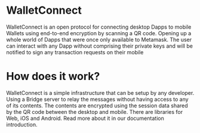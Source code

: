 # WalletConnect
WalletConnect is an open protocol for connecting desktop Dapps to mobile Wallets using end-to-end encryption by scanning a QR code. Opening up a whole world of Dapps that were once only available to Metamask. The user can interact with any Dapp without comprising their private keys and will be notified to sign any transaction requests on their mobile

# How does it work?
WalletConnect is a simple infrastructure that can be setup by any developer. Using a Bridge server to relay the messages without having access to any of its contents. The contents are encrypted using the session data shared by the QR code between the desktop and mobile. There are libraries for Web, iOS and Android. Read more about it in our documentation introduction.
